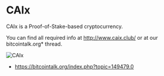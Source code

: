 CAIx
===========================

CAIx is a Proof-of-Stake-based cryptocurrency.

You can find all required info at http://www.caix.club/ or at our bitcointalk.org* thread.

![CAIx](https://raw2.github.com/pieterjanvh/node-caix/master/node-caix.png)

* https://bitcointalk.org/index.php?topic=149479.0
